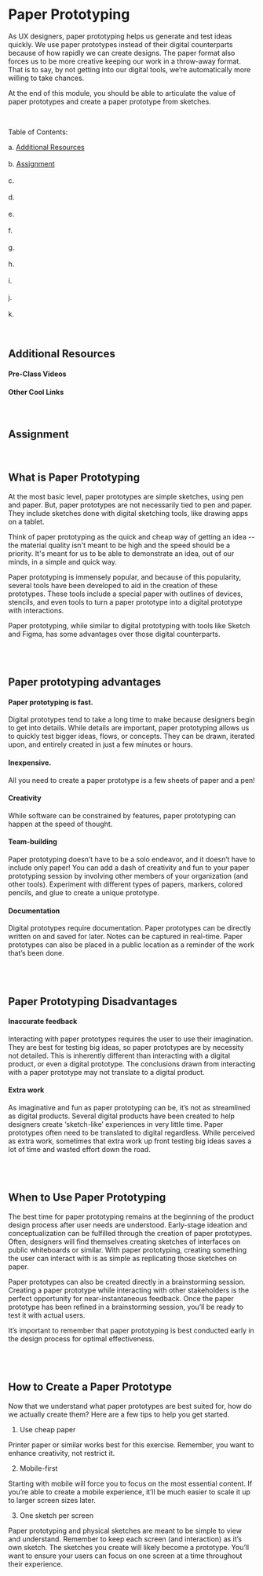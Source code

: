 # Paper Prototyping

As UX designers, paper prototyping helps us generate and test ideas quickly. We use paper prototypes instead of their digital counterparts because of how rapidly we can create designs. The paper format also forces us to be more creative keeping our work in a throw-away format. That is to say, by not getting into our digital tools, we’re automatically more willing to take chances.

At the end of this module, you should be able to articulate the value of paper prototypes and create a paper prototype from sketches.

<br>

Table of Contents:  

a. [Additional Resources](#Additional-Resources) <br>  
b. [Assignment](#Assignment) <br>  
c. [](#) <br>  
d. [](#) <br>  
e. [](#) <br>  
f. [](#) <br>  
g. [](#) <br>  
h. [](#) <br>  
i. [](#) <br>  
j. [](#) <br>  
k. [](#) <br>  

<br>


## Additional Resources

#### Pre-Class Videos

#### Other Cool Links

<br>

## Assignment
 

<br>

## What is Paper Prototyping

At the most basic level, paper prototypes are simple sketches, using pen and paper. But, paper prototypes are not necessarily tied to pen and paper. They include sketches done with digital sketching tools, like drawing apps on a tablet.

Think of paper prototyping as the quick and cheap way of getting an idea -- the material quality isn't meant to be high and the speed should be a priority. It's meant for us to be able to demonstrate an idea, out of our minds, in a simple and quick way.

Paper prototyping is immensely popular, and because of this popularity, several tools have been developed to aid in the creation of these prototypes. These tools include a special paper with outlines of devices, stencils, and even tools to turn a paper prototype into a digital prototype with interactions.

Paper prototyping, while similar to digital prototyping with tools like Sketch and Figma, has some advantages over those digital counterparts.

<br>
<br>

## Paper prototyping advantages

#### Paper prototyping is fast.

Digital prototypes tend to take a long time to make because designers begin to get into details. While details are important, paper prototyping allows us to quickly test bigger ideas, flows, or concepts. They can be drawn, iterated upon, and entirely created in just a few minutes or hours.

#### Inexpensive.

All you need to create a paper prototype is a few sheets of paper and a pen!

#### Creativity

While software can be constrained by features, paper prototyping can happen at the speed of thought.

#### Team-building

Paper prototyping doesn’t have to be a solo endeavor, and it doesn’t have to include only paper! You can add a dash of creativity and fun to your paper prototyping session by involving other members of your organization (and other tools). Experiment with different types of papers, markers, colored pencils, and glue to create a unique prototype.

#### Documentation

Digital prototypes require documentation. Paper prototypes can be directly written on and saved for later. Notes can be captured in real-time. Paper prototypes can also be placed in a public location as a reminder of the work that’s been done.

<br>
<br>

## Paper Prototyping Disadvantages

#### Inaccurate feedback

Interacting with paper prototypes requires the user to use their imagination. They are best for testing big ideas, so paper prototypes are by necessity not detailed. This is inherently different than interacting with a digital product, or even a digital prototype. The conclusions drawn from interacting with a paper prototype may not translate to a digital product.

#### Extra work
As imaginative and fun as paper prototyping can be, it’s not as streamlined as digital products. Several digital products have been created to help designers create ‘sketch-like’ experiences in very little time. Paper prototypes often need to be translated to digital regardless.
While perceived as extra work, sometimes that extra work up front testing big ideas saves a lot of time and wasted effort down the road.

<br>
<br>

## When to Use Paper Prototyping

The best time for paper prototyping remains at the beginning of the product design process after user needs are understood. Early-stage ideation and conceptualization can be fulfilled through the creation of paper prototypes. Often, designers will find themselves creating sketches of interfaces on public whiteboards or similar. With paper prototyping, creating something the user can interact with is as simple as replicating those sketches on paper.

Paper prototypes can also be created directly in a brainstorming session. Creating a paper prototype while interacting with other stakeholders is the perfect opportunity for near-instantaneous feedback. Once the paper prototype has been refined in a brainstorming session, you’ll be ready to test it with actual users.

It’s important to remember that paper prototyping is best conducted early in the design process for optimal effectiveness.

<br>
<br>

## How to Create a Paper Prototype

Now that we understand what paper prototypes are best suited for, how do we actually create them? Here are a few tips to help you get started.

1. Use cheap paper

Printer paper or similar works best for this exercise. Remember, you want to enhance creativity, not restrict it.

2. Mobile-first

Starting with mobile will force you to focus on the most essential content. If you’re able to create a mobile experience, it’ll be much easier to scale it up to larger screen sizes later.

3. One sketch per screen

Paper prototyping and physical sketches are meant to be simple to view and understand. Remember to keep each screen (and interaction) as it’s own sketch. The sketches you create will likely become a prototype. You’ll want to ensure your users can focus on one screen at a time throughout their experience.

<br>
<br>
